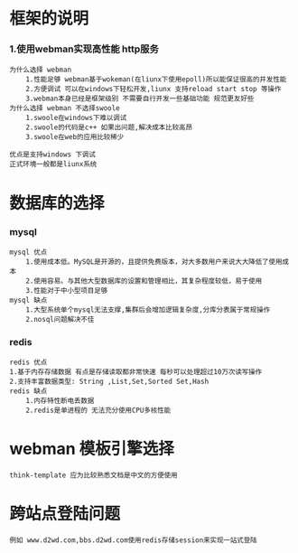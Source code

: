 # 框架的说明
### 1.使用webman实现高性能 http服务
    为什么选择 webman  
        1.性能足够 webman基于wokeman(在liunx下使用epoll)所以能保证很高的并发性能
        2.方便调试 可以在windows下轻松开发,liunx 支持reload start stop 等操作
        3.webman本身已经是框架级别 不需要自行开发一些基础功能 规范更友好些
    为什么选择 webman 不选择swoole 
        1.swoole在windows下难以调试
        2.swoole的代码是c++ 如果出问题,解决成本比较高昂
        3.swoole在web的应用比较稀少
    
    优点是支持windows 下调试 
    正式环境一般都是liunx系统 

# 数据库的选择
### mysql
    mysql 优点
        1.使用成本低。MySQL是开源的，且提供免费版本，对大多数用户来说大大降低了使用成本
        2.使用容易。与其他大型数据库的设置和管理相比，其复杂程度较低，易于使用
        3.性能对于中小型项目足够
    mysql 缺点
        1.大型系统单个mysql无法支撑,集群后会增加逻辑复杂度,分库分表属于常规操作
        2.nosql问题解决不佳
### redis
    redis 优点
    1.基于内存存储数据 有点是存储读取都非常快速 每秒可以处理超过10万次读写操作
    2.支持丰富数据类型: String ,List,Set,Sorted Set,Hash
    redis 缺点
        1.内存特性断电丢数据
        2.redis是单进程的 无法充分使用CPU多核性能



# webman 模板引擎选择
    think-template 应为比较熟悉文档是中文的方便使用
# 跨站点登陆问题 
    例如 www.d2wd.com,bbs.d2wd.com使用redis存储session来实现一站式登陆
